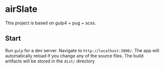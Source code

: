 # airSlate

This project is based on gulp4 + pug + scss.

## Start

Run `gulp` for a dev server. Navigate to `http://localhost:3000/`. The app will automatically reload if you change any of the source files.
The build artifacts will be stored in the `dist/` directory
